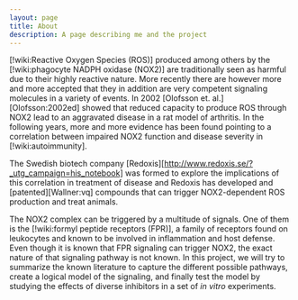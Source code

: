 ```yaml
---
layout: page
title: About
description: A page describing me and the project
---
```

[!wiki:Reactive Oxygen Species (ROS)] produced among others by the [!wiki:phagocyte NADPH oxidase (NOX2)] are traditionally seen as harmful due to their highly reactive nature. More recently there are however more and more accepted that they in addition are very competent signaling molecules in a variety of events. In 2002 [Olofsson et. al.][Olofsson:2002ed] showed that reduced capacity to produce ROS through NOX2 lead to an aggravated disease in a rat model of arthritis. In the following years, more and more evidence has been found pointing to a correlation between impaired NOX2 function and disease severity in [!wiki:autoimmunity].

The Swedish biotech company [Redoxis][http://www.redoxis.se/?_utg_campaign=his_notebook] was formed to explore the implications of this correlation in treatment of disease and Redoxis has developed and [patented][Wallner:vq] compounds that can trigger NOX2-dependent ROS production and treat animals.

The NOX2 complex can be triggered by a multitude of signals. One of them is the [!wiki:formyl peptide receptors (FPR)], a family of receptors found on leukocytes and known to be involved in inflammation and host defense. Even though it is known that FPR signaling can trigger NOX2, the exact nature of that signaling pathway is not known. In this project, we will try to summarize the known literature to capture the different possible pathways, create a logical model of the signaling, and finally test the model by studying the effects of diverse inhibitors in a set of *in vitro* experiments.
